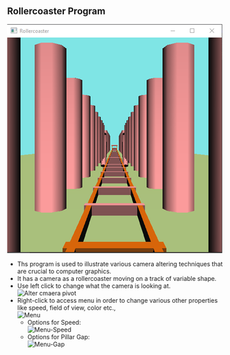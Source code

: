 ## Rollercoaster Program
![Rollercoaster program](https://github.com/VarunRamakri7/OpenGL/blob/master/Classic/SoloPrograms/Rollercoaster/images/progStart.png)  

* Ths program is used to illustrate various camera altering techniques that are crucial to computer graphics.
* It has a camera as a rollercoaster moving on a track of variable shape.
* Use left click to change what the camera is looking at.  
![Alter cmaera pivot](https://github.com/VarunRamakri7/OpenGL/tree/master/Classic/SoloPrograms/Rollercoaster/images/postCameraPivot.png)  
* Right-click to access menu in order to change various other properties like speed, field of view, color etc.,  
![Menu](https://github.com/VarunRamakri7/OpenGL/tree/master/Classic/SoloPrograms/Rollercoaster/images/menuOptions.png)  
  * Options for Speed:  
  ![Menu-Speed](https://github.com/VarunRamakri7/OpenGL/tree/master/Classic/SoloPrograms/Rollercoaster/images/menuSpeed.png)  
  * Options for Pillar Gap:  
  ![Menu-Gap](https://github.com/VarunRamakri7/OpenGL/tree/master/Classic/SoloPrograms/Rollercoaster/images/menuGap.png)

